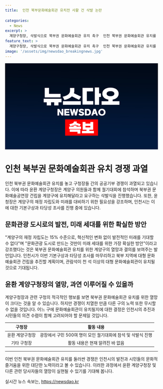 ```yaml
---
title:  인천 북부문화예술회관 유치전 사활 건 삭발 논란

categories:
  - News
excerpt: >
  계양구청장, 삭발식으로 북부권 문화예술회관 유치 촉구  인천 북부권 문화예술회관 유치를 놓고 경쟁 과열. 윤 계양구청장, 궐기대회 참석해 삭발식 진행. 계양구 재정 자립 15% 수준, 혁신적 변화 없으면 발전 미래 힘든 상황 강조. 인천시, 인천 북부 지역 문화예술회관 건립 타당성 조사 중. 관람석 천 석 이상 대형 문화예술회관 건립 추진 계획.
feature_text: >
  계양구청장, 삭발식으로 북부권 문화예술회관 유치 촉구  인천 북부권 문화예술회관 유치를 놓고 경쟁 과열. 윤 계양구청장, 궐기대회 참석해 삭발식 진행. 계양구 재정 자립 15% 수준, 혁신적 변화 없으면 발전 미래 힘든 상황 강조. 인천시, 인천 북부 지역 문화예술회관 건립 타당성 조사 중. 관람석 천 석 이상 대형 문화예술회관 건립 추진 계획.
image: '/assets/img/newsdao_breakingnews.jpg'
---
```


<p><img src="/assets/img/newsdao_breakingnews.jpg" alt="pcversion 속보" /></p>

<h1>인천 북부권 문화예술회관 유치 경쟁 과열</h1>

<p data-ke-size="size16">인천 북부권 문화예술회관 유치를 놓고 구청장들 간의 공공기부 경쟁이 과열되고 있습니다. 이에 따라 윤환 계양구청장은 계양구 의원들과 함께 궐기대회에 참석하며 북부권 문화예술공연장 건립을 계양구에 유치해달라고 요구하는 삭발식을 진행했습니다. 또한, 윤 청장은 계양구의 재정 자립도와 미래를 대비하기 위한 필요성을 강조하며, 인천시는 이에 대한 기본구상과 타당성 조사를 진행 중에 있습니다. </p>

<h2 data-ke-size="size26">문화관광 도시로의 발전, 미래 세대를 위한 확실한 방안</h2>

<p data-ke-size="size16">"계양구의 재정 자립도는 15% 수준으로, 혁신적인 변화 없이 발전적인 미래를 기대할 수 없다"며 "문화관광 도시로 만드는 것만이 미래 세대를 위한 가장 확실한 방안"이라고 강조했다는 것은 북부권 문화예술회관 유치를 위한 계양구의 열망과 결의를 보여주는 발언입니다. 인천시가 이번 기본구상과 타당성 조사를 마무리하고 북부 지역에 대형 문화예술회관 건립을 추진할 계획이며, 관람석이 천 석 이상의 대형 문화예술회관이 유치될 것으로 기대됩니다. </p>

<h2 data-ke-size="size26">윤환 계양구청장의 열망, 과연 이루어질 수 있을까</h2>

<p data-ke-size="size16">계양구청장과 관련 구청의 적극적인 행보를 보면 북부권 문화예술회관 유치를 위한 열망이 크다는 것을 알 수 있습니다. 하지만 경쟁이 치열한 만큼 다른 구의 노력 또한 무시할 수 없을 것입니다. 어느 구에 문화예술회관이 유치될지에 대한 결정은 인천시의 추진과 시민들의 의견 수렴이 함께 고려되어야 할 문제일 것입니다. </p>

<table>
    <thead>
        <tr>
            <th style="text-align: center;">구청장</th>
            <th style="text-align: center;">활동 내용</th>
        </tr>
    </thead>
    <tbody>
        <tr>
            <td style="text-align: center;">윤환 계양구청장</td>
            <td style="text-align: center;">광장에서 구민 500여 명이 모인 궐기대회에 참석 및 삭발식 진행</td>
        </tr>
        <tr>
            <td style="text-align: center;">기타 구청장</td>
            <td style="text-align: center;">활동 내용은 현재 알려진 바 없음</td>
        </tr>
    </tbody>
</table>

<hr>

<p data-ke-size="size16">이번 인천 북부권 문화예술회관 유치를 둘러싼 경쟁은 인천시의 발전과 시민들의 문화적 즐거움을 위한 대단한 노력이라고 볼 수 있습니다. 이러한 과정에서 윤환 계양구청장 및 다른 관련 당사자들의 열망이 실현될 수 있기를 기대해 봅니다. </p>
실시간 뉴스 속보는, <a href="https://newsdao.kr" rel="dofollow">https://newsdao.kr</a>


